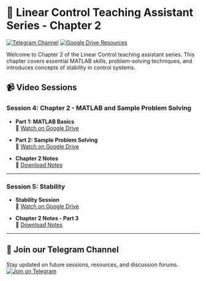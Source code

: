# 📘 Linear Control Teaching Assistant Series - Chapter 2

[![Telegram Channel](https://img.shields.io/badge/Telegram-Channel-blue?style=for-the-badge&logo=telegram)](https://t.me/+zv9wk3xFmco3NTQ0)
[![Google Drive Resources](https://img.shields.io/badge/Resources-Google%20Drive-orange?style=for-the-badge&logo=googledrive)](https://drive.google.com/drive/folders/1spOw9Gf2UCUsKJ1SauuDhbuFqrJ3ji3A?usp=sharing)

Welcome to Chapter 2 of the Linear Control teaching assistant series. This chapter covers essential MATLAB skills, problem-solving techniques, and introduces concepts of stability in control systems.

## 📹 Video Sessions

### Session 4: Chapter 2 - MATLAB and Sample Problem Solving

- **Part 1: MATLAB Basics**  
  📌 [Watch on Google Drive](https://drive.google.com/file/d/1ENKGbVla50kP2YfURnC7FpqMq7_9wnM6/view?usp=sharing)
  
- **Part 2: Sample Problem Solving**  
  📌 [Watch on Google Drive](https://drive.google.com/file/d/1dtJEDlM6ar-BU8D0fjkPWvzInJV-aeMC/view?usp=sharing)

- **Chapter 2 Notes**  
  📘 [Download Notes](https://drive.google.com/file/d/1spOw9Gf2UCUsKJ1SauuDhbuFqrJ3ji3A/view?usp=sharing)

---

### Session 5: Stability

- **Stability Session**  
  📌 [Watch on Google Drive](https://drive.google.com/file/d/1mJoOMfvvASbPKM2sK16DumlbrNn05DZa/view?usp=drive_link)

- **Chapter 2 Notes - Part 3**  
  📘 [Download Notes](https://drive.google.com/file/d/1oLifjvyeDdRCzuW9UWY_khcUjrRYyT4i/view?usp=drive_link)

---

## 📣 Join our Telegram Channel
Stay updated on future sessions, resources, and discussion forums.  
[![Join on Telegram](https://img.shields.io/badge/Join-Telegram-blue?style=for-the-badge&logo=telegram)](https://t.me/+zv9wk3xFmco3NTQ0)
